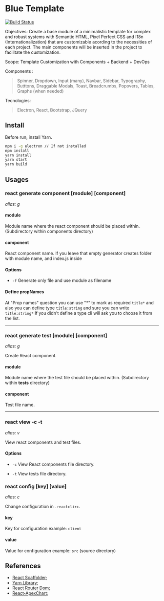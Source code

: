 # Blue Template

<!-- [![Infarma | P&D](https://cldup.com/dTxpPi9lDf.thumb.png)](https://infarma.com.br) -->

[![Build Status](https://travis-ci.org/joemccann/dillinger.svg?branch=master)](https://travis-ci.org/joemccann/dillinger)


Objectives: Create a base module of a minimalistic template for complex and robust systems with Semantic HTML, Pixel Perfect CSS and I18n (Internationalization) that are customizable acording to the necessities of each project. The main components will be inserted in the project to facilitate the customization.

Scope: Template Customization with Components + Backend +  DevOps 

Components : 
> Spinner,
> Dropdown,
> Input (many),
> Navbar,
> Sidebar,
> Typography,
> Butttons,
> Draggable Modals,
> Toast,
> Breadcrumbs,
> Popovers,
> Tables,
> Graphs (when needed)

Tecnologies: 
> Electron, 
> React, 
> Bootstrap, 
> JQuery

## Install
Before run, install Yarn.
```sh
npm i -g electron // If not installed
npm install
yarn install
yarn start
yarn build
```

## Usages

### react generate component [module] [component]
*alias: g*

#### module

Module name where the react component should be placed within. (Subdirectory within components directory)

#### component

React component name.
If you leave that empty generator creates folder with module name, and index.js inside

#### Options

* `-f` Generate only file and use module as filename

#### Define propNames
At "Prop names" question you can use "*" to mark as required `title*` and also you can define type `title:string` and sure you can write `title:string*`
If you didn't define a type cli will ask you to choose it from the list.

---------------------------------------

### react generate test [module] [component]
*alias: g*

Create React component.

#### module

Module name where the test file should be placed within. (Subdirectory within __tests__ directory)

#### component

Test file name.

---------------------------------------

### react view -c -t
*alias: v*

View react components and test files.

#### Options

* `-c`
View React components file directory.

* `-t`
View tests file directory.

### react config [key] [value]
*alias: c*

Change configuration in `.reactclirc`.

#### key

Key for configuration
example: `client`

#### value

Value for configuration
example: `src` (source directory)

## References

- [React Scaffolder](https://github.com/99xt/react-scaffolder/blob/master);
- [Yarn Library](https://yarnpkg.com/en/docs/install#mac-stable);
- [React Router Dom](https://www.npmjs.com/package/react-router-dom);
- [React-ApexChart](https://apexcharts.com/docs/react-charts/);
